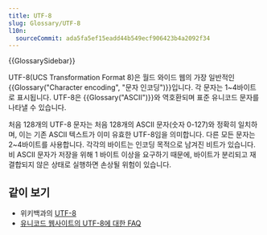 ```yaml
---
title: UTF-8
slug: Glossary/UTF-8
l10n:
  sourceCommit: ada5fa5ef15eadd44b549ecf906423b4a2092f34
---
```


{{GlossarySidebar}}

UTF-8(UCS Transformation Format 8)은 월드 와이드 웹의 가장 일반적인 {{Glossary("Character encoding", "문자 인코딩")}}입니다. 각 문자는 1~4바이트로 표시됩니다. UTF-8은 {{Glossary("ASCII")}}와 역호환되며 표준 유니코드 문자를 나타낼 수 있습니다.

처음 128개의 UTF-8 문자는 처음 128개의 ASCII 문자(숫자 0-127)와 정확히 일치하며, 이는 기존 ASCII 텍스트가 이미 유효한 UTF-8임을 의미합니다. 다른 모든 문자는 2~4바이트를 사용합니다. 각각의 바이트는 인코딩 목적으로 남겨진 비트가 있습니다. 비 ASCII 문자가 저장을 위해 1 바이트 이상을 요구하기 때문에, 바이트가 분리되고 재결합되지 않은 상태로 실행하면 손상될 위험이 있습니다.

## 같이 보기

- 위키백과의 [UTF-8](https://ko.wikipedia.org/wiki/UTF-8)
- [유니코드 웹사이트의 UTF-8에 대한 FAQ](http://www.unicode.org/faq/utf_bom.html#UTF8)
